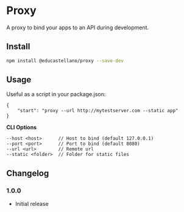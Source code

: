 # Proxy

A proxy to bind your apps to an API during development.

## Install

```sh
npm install @educastellano/proxy --save-dev
```

## Usage

Useful as a script in your package.json:

```
{
    "start": "proxy --url http://mytestserver.com --static app"
}
```

**CLI Options**

```
--host <host>      // Host to bind (default 127.0.0.1)
--port <port>      // Port to bind (default 8080)
--url <url>        // Remote url 
--static <folder>  // Folder for static files
```

## Changelog

### 1.0.0

* Initial release



